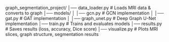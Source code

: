 graph_segmentation_project/
│── data_loader.py          # Loads MRI data & converts to graph
│── models/
│   │── gcn.py              # GCN implementation
│   │── gat.py              # GAT implementation
│   │── graph_unet.py       # Deep Graph U-Net implementation
│── train.py                # Trains and evaluates models
│── results.py              # Saves results (loss, accuracy, Dice score)
│── visualize.py            # Plots MRI slices, graph structure, segmentation results